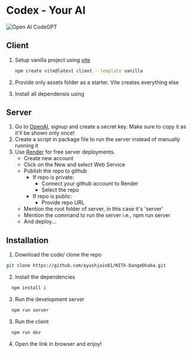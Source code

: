 # Codex - Your AI

![Open AI CodeGPT](https://i.ibb.co/LS4DRhb/image-257.png)

## Client

1. Setup vanilla project using [vite](https://vitejs.dev/guide/)
    ```bash
    npm create vite@latest client --template vanilla
    ```
2. Provide only assets folder as a starter. Vite creates everything else

3. Install all dependensis using 

## Server

1. Go to [OpenAI](https://beta.openai.com/account/api-keys), signup and create a secret key. Make sure to copy it as it'll be shown only once!
3. Create a script in package file to run the server instead of manually running it
2. Use [Render](https://render.com/) for free server deployments. 
    - Create new account
    - Click on the New and select Web Service
    - Publish the repo to github
        - If repo is private:
            - Connect your github account to Render
            - Select the repo
        - If repo is public:
            - Provide repo URL 
    - Mention the root folder of server, in this case it's 'server'
    - Mention the command to run the server i.e., npm run server
    - And deploy...

## Installation

1. Download the code/ clone the repo

```bash
git clone https://github.com/ayushjain01/NITk-DangeDhaba.git
```


2. Install the dependencies

```bash
  npm install i
```

3. Run the development server

```bash
  npm run server
```

3. Run the client

```bash
  npm run dev
```

4. Open the link in browser and enjoy!
